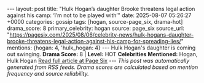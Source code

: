 --- layout: post title: "Hulk Hogan’s daughter Brooke threatens legal action against his camp: ‘I’m not to be played with’" date: 2025-08-07 05:26:27 +0000 categories: gossip tags: [hogan, source-page_six, drama-hot] drama_score: 8 primary_celebrity: hogan source: page_six source_url: "https://pagesix.com/2025/08/06/celebrity-news/hulk-hogans-daughter-brooke-threatens-legal-action-against-his-camp-for-spreading-lies/" mentions: {hogan: 4, 'hulk_hogan: 4} --- Hulk Hogan's daughter is coming out swinging. **Drama Score:** 8 | **Level:** HOT **Celebrities Mentioned:** Hogan, Hulk Hogan [Read full article at Page Six](https://pagesix.com/2025/08/06/celebrity-news/hulk-hogans-daughter-brooke-threatens-legal-action-against-his-camp-for-spreading-lies/) --- *This post was automatically generated from RSS feeds. Drama scores are calculated based on mention frequency and source reliability.*